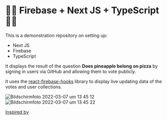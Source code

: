 # 🍕🍍 Firebase + Next JS + TypeScript 🍍🍕

This is a demonstration repository on setting up:

- Next JS
- Firebase
- TypeScript

It displays the result of the question **Does pineapple belong on pizza** by signing in users via GitHub and allowing them to vote publicly.

It uses the [react-firebase-hooks](https://www.npmjs.com/package/react-firebase-hooks) library to display live updating data of the votes and user collections.


![Bildschirmfoto 2022-03-07 um 13 45 12](https://user-images.githubusercontent.com/45995648/157037384-870fef7a-3dfa-4c33-9ba0-a1c23145daa7.png)
![Bildschirmfoto 2022-03-07 um 13 45 22](https://user-images.githubusercontent.com/45995648/157037386-e73dbf3b-c4e8-4d6c-9ef5-6b8f18612e81.png)


[Inspired by](https://www.youtube.com/watch?v=awd_oYcmrRA&ab_channel=JarrodWatts)

